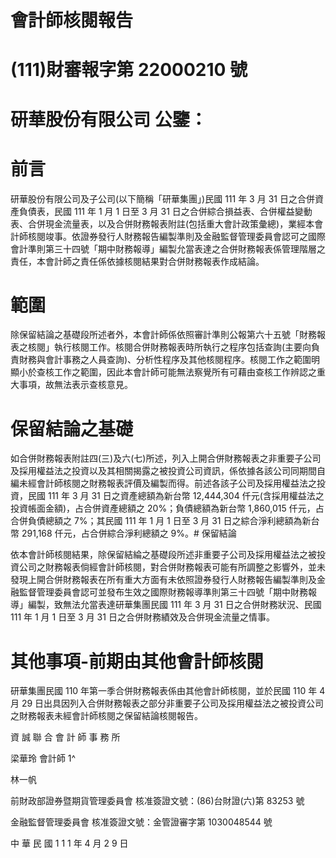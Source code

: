 # 會計師核閱報告

# (111)財審報字第 22000210 號

# 研華股份有限公司 公鑒：

# 前言

研華股份有限公司及子公司(以下簡稱「研華集團」)民國 111 年 3 月 31 日之合併資產負債表，民國 111 年 1 月 1 日至 3 月 31 日之合併綜合損益表、合併權益變動表、合併現金流量表，以及合併財務報表附註(包括重大會計政策彙總)，業經本會計師核閱竣事。依證券發行人財務報告編製準則及金融監督管理委員會認可之國際會計準則第三十四號「期中財務報導」編製允當表達之合併財務報表係管理階層之責任，本會計師之責任係依據核閱結果對合併財務報表作成結論。

# 範圍

除保留結論之基礎段所述者外，本會計師係依照審計準則公報第六十五號「財務報表之核閱」執行核閱工作。核閱合併財務報表時所執行之程序包括查詢(主要向負責財務與會計事務之人員查詢)、分析性程序及其他核閱程序。核閱工作之範圍明顯小於查核工作之範圍，因此本會計師可能無法察覺所有可藉由查核工作辨認之重大事項，故無法表示查核意見。

# 保留結論之基礎

如合併財務報表附註四(三)及六(七)所述，列入上開合併財務報表之非重要子公司及採用權益法之投資以及其相關揭露之被投資公司資訊，係依據各該公司同期間自編未經會計師核閱之財務報表評價及編製而得。前述各該子公司及採用權益法之投資，民國 111 年 3 月 31 日之資產總額為新台幣 12,444,304 仟元(含採用權益法之投資帳面金額)，占合併資產總額之 20%；負債總額為新台幣 1,860,015 仟元，占合併負債總額之 7%；其民國 111 年 1 月 1 日至 3 月 31 日之綜合淨利總額為新台幣 291,168 仟元，占合併綜合淨利總額之 9%。# 保留結論

依本會計師核閱結果，除保留結綸之基礎段所述非重要子公司及採用權益法之被投資公司之財務報表倘經會計師核閱，對合併財務報表可能有所調整之影響外，並未發現上開合併財務報表在所有重大方面有未依照證券發行人財務報告編製準則及金融監督管理委員會認可並發布生效之國際財務報導準則第三十四號「期中財務報導」編製，致無法允當表達研華集團民國 111 年 3 月 31 日之合併財務狀況、民國 111 年 1 月 1 日至 3 月 31 日之合併財務績效及合併現金流量之情事。

# 其他事項-前期由其他會計師核閱

研華集團民國 110 年第一季合併財務報表係由其他會計師核閱，並於民國 110 年 4 月 29 日出具因列入合併財務報表之部分非重要子公司及採用權益法之被投資公司之財務報表未經會計師核閱之保留結論核閱報告。

資 誠 聯 合 會 計 師 事 務 所

梁華玲 會計師 1^

林一帆

前財政部證券暨期貨管理委員會 核准簽證文號：(86)台財證(六)第 83253 號

金融監督管理委員會 核准簽證文號：金管證審字第 1030048544 號

中 華 民 國 1 1 1 年 4 月 2 9 日